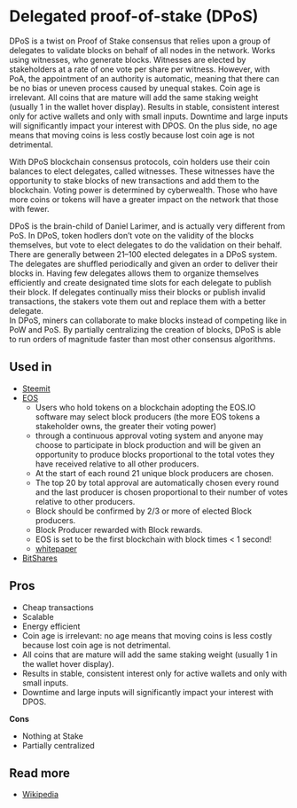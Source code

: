 # Delegated proof-of-stake \(DPoS\)

DPoS is a twist on Proof of Stake consensus that relies upon a group of delegates to validate blocks on behalf of all nodes in the network. Works using witnesses, who generate blocks. Witnesses are elected by stakeholders at a rate of one vote per share per witness. However, with PoA, the appointment of an authority is automatic, meaning that there can be no bias or uneven process caused by unequal stakes. Coin age is irrelevant. All coins that are mature will add the same staking weight \(usually 1 in the wallet hover display\). Results in stable, consistent interest only for active wallets and only with small inputs. Downtime and large inputs will significantly impact your interest with DPOS. On the plus side, no age means that moving coins is less costly because lost coin age is not detrimental.

With DPoS blockchain consensus protocols, coin holders use their coin balances to elect delegates, called witnesses. These witnesses have the opportunity to stake blocks of new transactions and add them to the blockchain. Voting power is determined by cyberwealth. Those who have more coins or tokens will have a greater impact on the network that those with fewer.

DPoS is the brain-child of Daniel Larimer, and is actually very different from PoS. In DPoS, token hodlers don’t vote on the validity of the blocks themselves, but vote to elect delegates to do the validation on their behalf. There are generally between 21–100 elected delegates in a DPoS system. The delegates are shuffled periodically and given an order to deliver their blocks in. Having few delegates allows them to organize themselves efficiently and create designated time slots for each delegate to publish their block. If delegates continually miss their blocks or publish invalid transactions, the stakers vote them out and replace them with a better delegate.  
In DPoS, miners can collaborate to make blocks instead of competing like in PoW and PoS. By partially centralizing the creation of blocks, DPoS is able to run orders of magnitude faster than most other consensus algorithms. 

## Used in

* [Steemit](https://steemit.com/@zanewithspoon)
* [EOS](https://eos.io)
  * Users who hold tokens on a blockchain adopting the EOS.IO software may select block producers \(the more EOS tokens a stakeholder owns, the greater their voting power\)
  * through a continuous approval voting system and anyone may choose to participate in block production and will be given an opportunity to produce blocks proportional to the total votes they have received relative to all other producers. 
  * At the start of each round 21 unique block producers are chosen. 
  * The top 20 by total approval are automatically chosen every round and the last producer is chosen proportional to their number of votes relative to other producers. 
  * Block should be confirmed by 2/3 or more of elected Block producers. 
  * Block Producer rewarded with Block rewards.
  * EOS is set to be the first blockchain with block times &lt; 1 second!
  * [whitepaper](https://github.com/EOSIO/Documentation/blob/master/TechnicalWhitePaper.md#transaction-confirmation)
* [BitShares](https://bitshares.org)

## Pros

* Cheap transactions
* Scalable
* Energy efficient
* Coin age is irrelevant: no age means that moving coins is less costly because lost coin age is not detrimental.
* All coins that are mature will add the same staking weight \(usually 1 in the wallet hover display\).
* Results in stable, consistent interest only for active wallets and only with small inputs.
* Downtime and large inputs will significantly impact your interest with DPOS.

**Cons**

* Nothing at Stake
* Partially centralized

## Read more

* [Wikipedia](https://en.wikipedia.org/wiki/Delegated_proof-of-stake)

